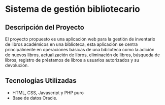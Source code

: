 # Sistema de gestión bibliotecario

## Descripción del Proyecto

El proyecto propuesto es una aplicación web para la gestión de inventario de libros académicos en una biblioteca, esta aplicación se centra principalmente en operaciones básicas de una biblioteca como la adición de nuevos libros, actualización de libros, eliminación de libros, búsqueda de libros, registro de préstamos de libros a usuarios autorizados y su devolución.

## Tecnologías Utilizadas

- HTML, CSS, Javascript y PHP puro
- Base de datos Oracle.

